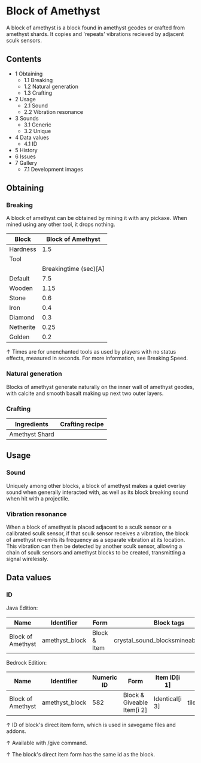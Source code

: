 # Block of Amethyst
A block of amethyst is a block found in amethyst geodes or crafted from amethyst shards. It copies and 'repeats' vibrations recieved by adjacent sculk sensors.

## Contents
- 1 Obtaining
	- 1.1 Breaking
	- 1.2 Natural generation
	- 1.3 Crafting
- 2 Usage
	- 2.1 Sound
	- 2.2 Vibration resonance
- 3 Sounds
	- 3.1 Generic
	- 3.2 Unique
- 4 Data values
	- 4.1 ID
- 5 History
- 6 Issues
- 7 Gallery
	- 7.1 Development images

## Obtaining
### Breaking
A block of amethyst can be obtained by mining it with any pickaxe. When mined using any other tool, it drops nothing.

| Block     | Block of Amethyst     |
|-----------|-----------------------|
| Hardness  | 1.5                   |
| Tool      |                       |
|           | Breakingtime (sec)[A] |
| Default   | 7.5                   |
| Wooden    | 1.15                  |
| Stone     | 0.6                   |
| Iron      | 0.4                   |
| Diamond   | 0.3                   |
| Netherite | 0.25                  |
| Golden    | 0.2                   |


↑ Times are for unenchanted tools as used by players with no status effects, measured in seconds. For more information, see Breaking Speed.


### Natural generation
Blocks of amethyst generate naturally on the inner wall of amethyst geodes, with calcite and smooth basalt making up next two outer layers.


### Crafting
| Ingredients    | Crafting recipe |
|----------------|-----------------|
| Amethyst Shard |                 |

## Usage
### Sound
Uniquely among other blocks, a block of amethyst makes a quiet overlay sound when generally interacted with, as well as its block breaking sound when hit with a projectile.

### Vibration resonance
When a block of amethyst is placed adjacent to a sculk sensor or a calibrated sculk sensor, if that sculk sensor receives a vibration, the block of amethyst re-emits its frequency as a separate vibration at its location. This vibration can then be detected by another sculk sensor, allowing a chain of sculk sensors and amethyst blocks to be created, transmitting a signal wirelessly.

## Data values
### ID
Java Edition:

| Name              | Identifier     | Form         | Block tags                           | Translation key                |
|-------------------|----------------|--------------|--------------------------------------|--------------------------------|
| Block of Amethyst | amethyst_block | Block & Item | crystal_sound_blocksmineable/pickaxe | block.minecraft.amethyst_block |

Bedrock Edition:

| Name              | Identifier     | Numeric ID | Form                       | Item ID[i 1]   | Translation key          |
|-------------------|----------------|------------|----------------------------|----------------|--------------------------|
| Block of Amethyst | amethyst_block | 582        | Block & Giveable Item[i 2] | Identical[i 3] | tile.amethyst_block.name |


↑ ID of block's direct item form, which is used in savegame files and addons.

↑ Available with /give command.

↑ The block's direct item form has the same id as the block.


